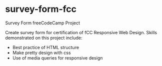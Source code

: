# survey-form-fcc
Survey Form freeCodeCamp Project

Create survey form for certification of fCC Responsive Web Design.
Skills demonstrated on this project include:
- Best practice of HTML structure
- Make pretty design with css
- Use of media queries for responsive design